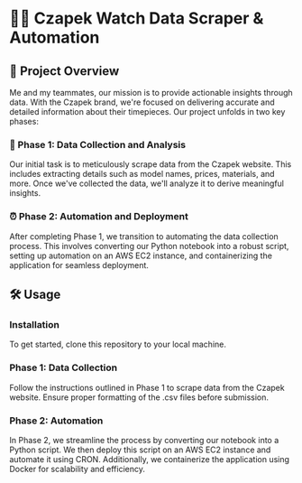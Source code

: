 # 🕵️‍♂️ Czapek Watch Data Scraper & Automation 



## 📝 Project Overview

Me and my teammates, our mission is to provide actionable insights through data. With the Czapek brand, we're focused on delivering accurate and detailed information about their timepieces. Our project unfolds in two key phases:

### 🚀 Phase 1: Data Collection and Analysis
Our initial task is to meticulously scrape data from the Czapek website. This includes extracting details such as model names, prices, materials, and more. Once we've collected the data, we'll analyze it to derive meaningful insights.

### ⏰ Phase 2: Automation and Deployment
After completing Phase 1, we transition to automating the data collection process. This involves converting our Python notebook into a robust script, setting up automation on an AWS EC2 instance, and containerizing the application for seamless deployment.

## 🛠️ Usage

### Installation
To get started, clone this repository to your local machine.

### Phase 1: Data Collection
Follow the instructions outlined in Phase 1 to scrape data from the Czapek website. Ensure proper formatting of the .csv files before submission.

### Phase 2: Automation
In Phase 2, we streamline the process by converting our notebook into a Python script. We then deploy this script on an AWS EC2 instance and automate it using CRON. Additionally, we containerize the application using Docker for scalability and efficiency.

